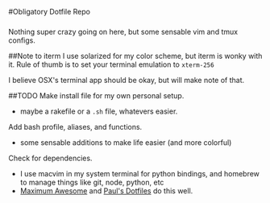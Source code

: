 #Obligatory Dotfile Repo
###
Nothing super crazy going on here, but some sensable vim and tmux configs.

##Note to iterm
I use solarized for my color scheme, but iterm is wonky with it.
Rule of thumb is to set your terminal emulation to `xterm-256`

I believe OSX's terminal app should be okay, but will make note of that.


##TODO
Make install file for my own personal setup.
 - maybe a rakefile or a `.sh` file, whatevers easier.

Add bash profile, aliases, and functions.
 - some sensable additions to make life easier (and more colorful)

Check for dependencies.
 - I use macvim in my system terminal for python bindings, and homebrew to manage things like git, node, python, etc
 - [Maximum Awesome](https://github.com/square/maximum-awesome) and [Paul's Dotfiles](https://github.com/paulirish/dotfiles) do this well.
